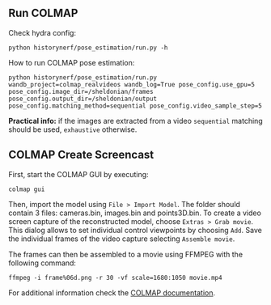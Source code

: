 ## Run COLMAP
Check hydra config:
```
python historynerf/pose_estimation/run.py -h
```
How to run COLMAP pose estimation:
```
python historynerf/pose_estimation/run.py wandb_project=colmap_realvideos wandb_log=True pose_config.use_gpu=5 pose_config.image_dir=/sheldonian/frames pose_config.output_dir=/sheldonian/output pose_config.matching_method=sequential pose_config.video_sample_step=5
```
**Practical info:** if the images are extracted from a video `sequential` matching should be used, `exhaustive` otherwise.

## COLMAP Create Screencast
First, start the COLMAP GUI by executing:
```
colmap gui
```

Then, import the model using `File > Import Model`. The folder should contain 3 files: cameras.bin, images.bin and points3D.bin.
To create a video screen capture of the reconstructed model, choose `Extras > Grab movie`. This dialog allows to set individual control viewpoints by choosing `Add`.
Save the individual frames of the video capture selecting `Assemble movie`.

The frames can then be assembled to a movie using FFMPEG with the following command:
```
ffmpeg -i frame%06d.png -r 30 -vf scale=1680:1050 movie.mp4
```

For additional information check the [COLMAP documentation](https://colmap.github.io/gui.html).